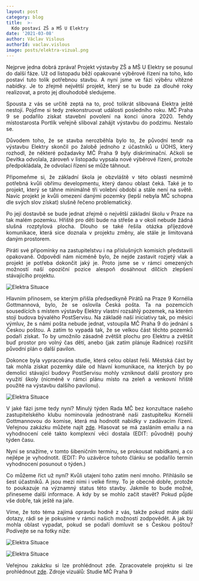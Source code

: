 ```yaml
---
layout: post
category: blog
title:  >-
  Kdo postaví ZŠ a MŠ U Elektry
date: '2021-03-08'
author: Václav Vislous
authorId: vaclav.vislous
image: posts/elektra-vizual.png
---
```

<p style='text-align: justify;'>
Nejprve jedna dobrá zpráva! Projekt výstavby ZŠ a MŠ U Elektry se posunul do další fáze. Už od listopadu běží opakované výběrové řízení na toho, kdo postaví tuto tolik potřebnou stavbu. A nyní jsme ve fázi výběru vítězné nabídky. Je to zřejmě největší projekt, který se tu bude za dlouhé roky realizovat, a proto jej dlouhodobě sledujeme.
</p><p style='text-align: justify;'>
Spousta z vás se určitě zeptá na to, proč tolikrát slibovaná Elektra ještě nestojí. Pojďme si tedy zrekonstruovat události posledního roku. MČ Praha 9 se podařilo získat stavební povolení na konci února 2020. Tehdy místostarosta Portlík veřejně sliboval zahájit výstavbu do podzimu. Nestalo se.
</p><p style='text-align: justify;'>
Důvodem toho, že se stavba nerozběhla bylo to, že původní tendr na výstavbu Elektry skončil po žalobě jednoho z účastníků u ÚOHS, který rozhodl, že některé požadavky MČ Praha 9 byly diskriminační. Ačkoli se Devítka odvolala, zároveň v listopadu vypsala nové výběrové řízení, protože předpokládala, že odvolací řízení se může táhnout.
</p><p style='text-align: justify;'>
Připomeňme si, že základní škola je obzvláště v této oblasti nesmírně potřebná kvůli obřímu developmentu, který danou oblast čeká. Také je to projekt, který se táhne minimálně tři volební období a stále není na světě. Navíc projekt je kvůli omezení danými pozemky (lepší nebyla MČ schopna dle svých slov získat) slušně řečeno problematický.
</p><p style='text-align: justify;'>
Po její dostavbě se bude jednat zřejmě o největší základní školu v Praze na tak malém pozemku. Hřiště pro děti bude na střeše a v okolí nebude žádná slušná rozptylová plocha. Dlouho se také řešila otázka příjezdové komunikace, která sice doznala v projektu změny, ale stále je limitovaná daným prostorem.
</p><p style='text-align: justify;'>
Piráti své připomínky na zastupitelstvu i na příslušných komisích představili opakovaně. Odpovědí nám nicméně bylo, že nejde zastavit rozjetý vlak a projekt je potřeba dokončit jaký je. Proto jsme se v rámci omezených možností naší opoziční pozice alespoň dosáhnout dílčích zlepšení stávajícího projektu.
</p><p style='text-align: justify;'>
<img src="https://praha9.pirati.cz/assets/img/posts/elektra-situace.png" alt="Elektra Situace">
</p><p style='text-align: justify;'>
Hlavním přínosem, se kterým přišla předsedkyně Pirátů na Praze 9 Kornélia Gottmannová, bylo, že se oslovila Česká pošta. Ta na pozemcích sousedících s místem výstavby Elektry vlastní rozsáhlý pozemek, na kterém stojí budova bývalého PostServisu. Na základě naší iniciativy tak, po měsíci výmluv, že s námi pošta nebude jednat, vstoupila MČ Praha 9 do jednání s Českou poštou. A zatím to vypadá tak, že se velkou část těchto pozemků podaří získat. To by umožnilo zásadně zvětšit plochu pro Elektru a zvětšit buď prostor pro volný čas dětí, anebo (jak zatím plánuje Radnice) rozšířit původní plán o další pavilon.
</p><p style='text-align: justify;'>
Dokonce byla vypracována studie, která celou oblast řeší. Městská část by tak mohla získat pozemky dále od hlavní komunikace, na kterých by po demolici stávající budovy PostServisu mohly vzniknout další prostory pro využití školy (nicméně v rámci plánu místo na zeleň a venkovní hřiště použité na výstavbu dalšího pavilonu).
</p><p style='text-align: justify;'>
<img src="https://praha9.pirati.cz/assets/img/posts/elektra-kompozice.png" alt="Elektra Situace">
</p><p style='text-align: justify;'>
V jaké fázi jsme tedy nyní? Minulý týden Rada MČ bez konzultace našeho zastupitelského klubu nominovala jednostraně naši zastupitelku Kornélii Gottmannovou do komise, která má hodnotit nabídky v zadávacím řízení. Veřejnou zakázku můžete najít <a href="https://www.e-zakazky.cz/profil-zadavatele/481d7a41-8176-4a42-9f2d-23d1a76134f5/zakazka/P20V00000008" target="_blank">zde</a>. Hlasovat se má zasláním emailu a na vyhodnocení celé takto komplexní věci dostala (EDIT: původně) pouhý týden času.
</p><p style='text-align: justify;'>
Nyní se snažíme, v tomto šibeničním termínu, se prokousat nabídkami, a co nejlépe je vyhodnotit. (EDIT: Po uzávěrce tohoto článku se podařilo termín vyhodnocení posunout o týden.) 
</p><p style='text-align: justify;'>
Co můžeme říct už nyní? Kvůli utajení toho zatím není mnoho. Přihlásilo se šest účastníků. A jsou mezi nimi i velké firmy. To je obecně dobře, protože to poukazuje na významný status této stavby. Jakmile to bude možné, přineseme další informace. A kdy by se mohlo začít stavět? Pokud půjde vše dobře, tak ještě na jaře.
</p><p style='text-align: justify;'>
Víme, že toto téma zajímá opravdu hodně z vás, takže pokud máte další dotazy, rádi se je pokusíme v rámci našich možností zodpovědět. A jak by mohla oblast vypadat, pokud se podaří domluvit se s Českou poštou? Podívejte se na fotky níže:
</p><p style='text-align: justify;'>
<img src="https://praha9.pirati.cz/assets/img/posts/elektra-vizualizace2.png" alt="Elektra Situace">
</p><p style='text-align: justify;'>
<img src="https://praha9.pirati.cz/assets/img/posts/elektra-vizualizace.png" alt="Elektra Situace">
</p><p style='text-align: justify;'>
Veřejnou zakázku si lze prohlédnout zde</a>.
Zpracovatele projektu si lze prohlédnout <a href="https://praha9.pirati.cz/assets/pdf/Zpracovatel_Elektra.pdf" target="_blank">zde</a>.
Zdroje vizuálů: Studie MČ Praha 9
</p>